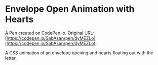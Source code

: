 # Envelope Open Animation with Hearts

A Pen created on CodePen.io. Original URL: [https://codepen.io/SabAsan/pen/dyMEZLo](https://codepen.io/SabAsan/pen/dyMEZLo).

A CSS animation of an envelope opening and hearts floating out with the letter. 